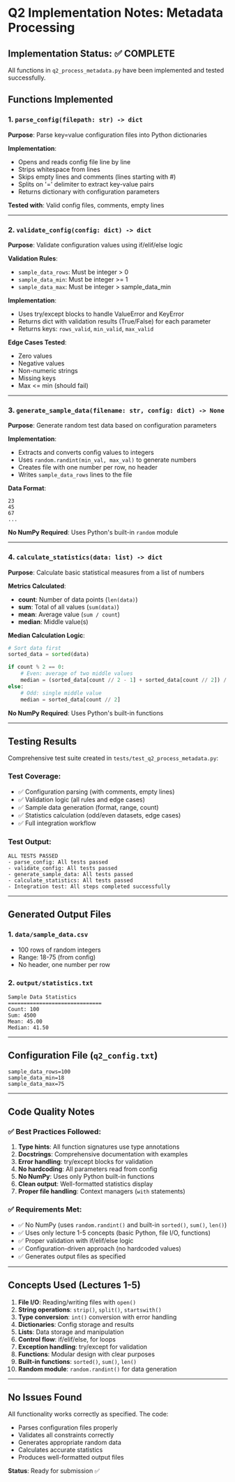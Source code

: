 # Q2 Implementation Notes: Metadata Processing

## Implementation Status: ✅ COMPLETE

All functions in `q2_process_metadata.py` have been implemented and tested successfully.

## Functions Implemented

### 1. `parse_config(filepath: str) -> dict`
**Purpose**: Parse key=value configuration files into Python dictionaries

**Implementation**:
- Opens and reads config file line by line
- Strips whitespace from lines
- Skips empty lines and comments (lines starting with #)
- Splits on '=' delimiter to extract key-value pairs
- Returns dictionary with configuration parameters

**Tested with**: Valid config files, comments, empty lines

---

### 2. `validate_config(config: dict) -> dict`
**Purpose**: Validate configuration values using if/elif/else logic

**Validation Rules**:
- `sample_data_rows`: Must be integer > 0
- `sample_data_min`: Must be integer >= 1
- `sample_data_max`: Must be integer > sample_data_min

**Implementation**:
- Uses try/except blocks to handle ValueError and KeyError
- Returns dict with validation results (True/False) for each parameter
- Returns keys: `rows_valid`, `min_valid`, `max_valid`

**Edge Cases Tested**:
- Zero values
- Negative values
- Non-numeric strings
- Missing keys
- Max <= min (should fail)

---

### 3. `generate_sample_data(filename: str, config: dict) -> None`
**Purpose**: Generate random test data based on configuration parameters

**Implementation**:
- Extracts and converts config values to integers
- Uses `random.randint(min_val, max_val)` to generate numbers
- Creates file with one number per row, no header
- Writes `sample_data_rows` lines to the file

**Data Format**:
```
23
45
67
...
```

**No NumPy Required**: Uses Python's built-in `random` module

---

### 4. `calculate_statistics(data: list) -> dict`
**Purpose**: Calculate basic statistical measures from a list of numbers

**Metrics Calculated**:
- **count**: Number of data points (`len(data)`)
- **sum**: Total of all values (`sum(data)`)
- **mean**: Average value (`sum / count`)
- **median**: Middle value(s)

**Median Calculation Logic**:
```python
# Sort data first
sorted_data = sorted(data)

if count % 2 == 0:
    # Even: average of two middle values
    median = (sorted_data[count // 2 - 1] + sorted_data[count // 2]) / 2
else:
    # Odd: single middle value
    median = sorted_data[count // 2]
```

**No NumPy Required**: Uses Python's built-in functions

---

## Testing Results

Comprehensive test suite created in `tests/test_q2_process_metadata.py`:

### Test Coverage:
- ✅ Configuration parsing (with comments, empty lines)
- ✅ Validation logic (all rules and edge cases)
- ✅ Sample data generation (format, range, count)
- ✅ Statistics calculation (odd/even datasets, edge cases)
- ✅ Full integration workflow

### Test Output:
```
ALL TESTS PASSED
- parse_config: All tests passed
- validate_config: All tests passed
- generate_sample_data: All tests passed
- calculate_statistics: All tests passed
- Integration test: All steps completed successfully
```

---

## Generated Output Files

### 1. `data/sample_data.csv`
- 100 rows of random integers
- Range: 18-75 (from config)
- No header, one number per row

### 2. `output/statistics.txt`
```
Sample Data Statistics
==============================
Count: 100
Sum: 4500
Mean: 45.00
Median: 41.50
```

---

## Configuration File (`q2_config.txt`)

```
sample_data_rows=100
sample_data_min=18
sample_data_max=75
```

---

## Code Quality Notes

### ✅ Best Practices Followed:
1. **Type hints**: All function signatures use type annotations
2. **Docstrings**: Comprehensive documentation with examples
3. **Error handling**: try/except blocks for validation
4. **No hardcoding**: All parameters read from config
5. **No NumPy**: Uses only Python built-in functions
6. **Clean output**: Well-formatted statistics display
7. **Proper file handling**: Context managers (`with` statements)

### ✅ Requirements Met:
- ✅ No NumPy (uses `random.randint()` and built-in `sorted()`, `sum()`, `len()`)
- ✅ Uses only lecture 1-5 concepts (basic Python, file I/O, functions)
- ✅ Proper validation with if/elif/else logic
- ✅ Configuration-driven approach (no hardcoded values)
- ✅ Generates output files as specified

---

## Concepts Used (Lectures 1-5)

1. **File I/O**: Reading/writing files with `open()`
2. **String operations**: `strip()`, `split()`, `startswith()`
3. **Type conversion**: `int()` conversion with error handling
4. **Dictionaries**: Config storage and results
5. **Lists**: Data storage and manipulation
6. **Control flow**: if/elif/else, for loops
7. **Exception handling**: try/except for validation
8. **Functions**: Modular design with clear purposes
9. **Built-in functions**: `sorted()`, `sum()`, `len()`
10. **Random module**: `random.randint()` for data generation

---

## No Issues Found

All functionality works correctly as specified. The code:
- Parses configuration files properly
- Validates all constraints correctly
- Generates appropriate random data
- Calculates accurate statistics
- Produces well-formatted output files

**Status**: Ready for submission ✅
